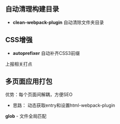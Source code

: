 ## 自动清理构建目录
* **clean-webpack-plugin** 自动清除文件夹目录

## CSS增强
* **autoprefixer** 自动补齐CSS3前缀

上报相关打点

## 多页面应用打包
优势：每个页面间解耦，方便SEO
- 思路： 动态获取entry和设置html-webpack-plugin

**glob** - 文件全局匹配